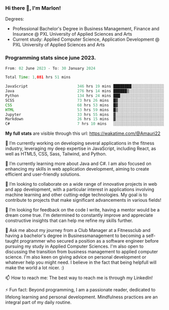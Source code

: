 
### Hi there 👋, I'm Marlon!

Degrees: 
- Professional Bachelor's Degree in Business Management, Finance and Insurance @ PXL University of Applied Sciences and Arts
- Current study: Applied Computer Science, Application Development @ PXL University of Applied Sciences and Arts

### Programming stats since june 2023.
<!--START_SECTION:waka-->

```java
From: 02 June 2023 - To: 30 January 2024

Total Time: 1,081 hrs 51 mins

JavaScript                      346 hrs 19 mins ████████░░░░░░░░░░░░░░░░░   31.93 %
Java                            276 hrs 14 mins ██████▒░░░░░░░░░░░░░░░░░░   25.47 %
Python                          134 hrs 24 mins ███░░░░░░░░░░░░░░░░░░░░░░   12.39 %
SCSS                            73 hrs 26 mins  █▓░░░░░░░░░░░░░░░░░░░░░░░   06.77 %
CSS                             68 hrs 53 mins  █▓░░░░░░░░░░░░░░░░░░░░░░░   06.35 %
HTML                            53 hrs 59 mins  █▒░░░░░░░░░░░░░░░░░░░░░░░   04.98 %
Jupyter                         33 hrs 55 mins  ▓░░░░░░░░░░░░░░░░░░░░░░░░   03.13 %
Markdown                        26 hrs 15 mins  ▓░░░░░░░░░░░░░░░░░░░░░░░░   02.42 %
C#                              7 hrs 10 mins   ░░░░░░░░░░░░░░░░░░░░░░░░░   00.66 %
```

<!--END_SECTION:waka-->
**My full stats** are visible through this url: https://wakatime.com/@Amauri22



🔭 I’m currently working on developing several applications in the fitness industry, leveraging my deep expertise in JavaScript, including React, as well as HTML5, CSS, Sass, Tailwind, and Python.

🌱 I’m currently learning more about Java and C#. I am also focused on enhancing my skills in web application development, aiming to create efficient and user-friendly solutions.

👯 I’m looking to collaborate on a wide range of innovative projects in web and app development, with a particular interest in applications involving machine learning and other cutting-edge technologies. My goal is to contribute to projects that make significant advancements in various fields!

🤔 I’m looking for feedback on the code I write, having a mentor would be a dream come true. I'm determined to constantly improve and appreciate constructive insights that can help me refine my skills further.

💬 Ask me about my journey from a Club Manager at a Fitnessclub and having a bachelor's degree in Businessmanagement to becoming a self-taught programmer who secured a position as a software engineer before pursuing my study in Applied Computer Sciences. I'm also open to discussing the transition from business management to applied computer science. I'm also keen on giving advice on personal development or whatever help you might need. I believe in the fact that being helpfull will make the world a lot nicer. :)

📫 How to reach me: The best way to reach me is through my LinkedIn!

⚡ Fun fact: Beyond programming, I am a passionate reader, dedicated to lifelong learning and personal development. Mindfulness practices are an integral part of my daily routine.


